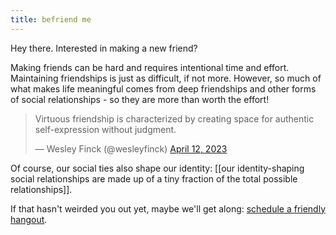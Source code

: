 ```yaml
---
title: befriend me
---
```

Hey there. Interested in making a new friend?

Making friends can be hard and requires intentional time and effort. Maintaining friendships is just as difficult, if not more. However, so much of what makes life meaningful comes from deep friendships and other forms of social relationships - so they are more than worth the effort!
<div><blockquote class="twitter-tweet"><p lang="en" dir="ltr">Virtuous friendship is characterized by creating space for authentic self-expression without judgment.</p>&mdash; Wesley Finck (@wesleyfinck) <a href="https://twitter.com/wesleyfinck/status/1646202158809853952?ref_src=twsrc%5Etfw">April 12, 2023</a></blockquote> <script async src="https://platform.twitter.com/widgets.js" charset="utf-8"></script></div>
Of course, our social ties also shape our identity: [[our identity-shaping social relationships are made up of a tiny fraction of the total possible relationships]].

If that hasn't weirded you out yet, maybe we'll get along: [schedule a friendly hangout](https://calendly.com/wesleyfinck/meet).